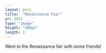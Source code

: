 ```yaml
---
layout: post
title:  "Renaissance Fair"
yr: 2021
type: "image"
height: "300px"
length: 1
---
```


Went to the Renaissance fair with some friends!